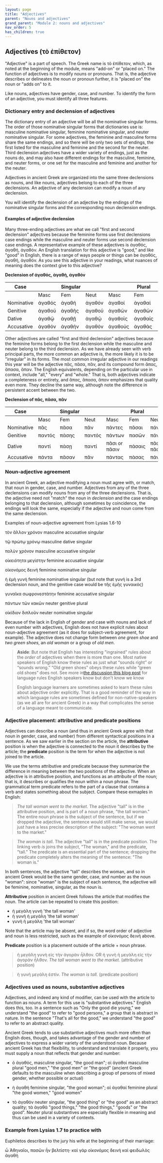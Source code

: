 ```yaml
---
layout: page
title: "Adjectives"
parent: "Nouns and adjectives"
grand_parent: "Module 2: nouns and adjectives"
nav_order: 5
has_children: true
---
```


## Adjectives (τὸ ἐπίθετον)

"Adjective" is a part of speech. The Greek name is τὸ ἐπίθετον, which, as noted at the beginning of the module, means "add-on" or "placed on." The function of adjectives is to modify nouns or pronouns. That is, the adjective describes or delineates the noun or pronoun further, it is "placed on" the noun or "adds on" to it. 

Like nouns, adjectives have gender, case, and number. To identify the form of an adjective, you must identify all three features.

### Dictionary entry and declension of adjectives

The dictionary entry of an adjective will be all the nominative singular forms. The order of those nominative singular forms that dictionaries use is: masculine nominative singular, feminine nominative singular, and neuter nominative singular. For some adjectives, the feminine and masculine forms share the same endings, and so there will be only two sets of endings, the first listed for the masculine and feminine and the second for the neuter. Third declension adjectives have a wider variety of endings, just as the nouns do, and may also have different endings for the masculine, feminine, and neuter forms, or one set for the masculine and feminine and another for the neuter. 

Adjectives in ancient Greek are organized into the same three declensions as nouns, and like nouns, adjectives belong to each of the three declensions. An adjective of any declension can modify a noun of any declension.

You will identify the declension of an adjective by the endings of the nominative singular forms and the corresponding noun declension endings.

#### Examples of adjective declension

Many three-ending adjectives are what we call "first and second declension" adjectives because the feminine forms use first declensions case endings while the masculine and neuter forms use second declension case endings. A representative example of these adjectives is ἀγαθός, ἀγαθή, ἀγαθόν. An English translation for this adjective is "good," and like "good" in English, there is a range of ways people or things can be ἀγαθός, ἀγαθή, ἀγαθόν. As you see this adjective in your readings, what nuances of meaning does the context give to this adjective?  

**Declension of ἀγαθός, ἀγαθή, ἀγαθόν**

| Case  |    | Singular|    |     | Plural  |     |
| --- | --- | --- | --- | --- | --- | --- |
|    | Masc | Fem | Neut | Masc | Fem | Neut |
| Nominative | ἀγαθός | ἀγαθή | ἀγαθόν | ἀγαθοί  | ἀγαθαί  | ἀγαθά  |
| Genitive | ἀγαθοῦ  | ἀγαθῆς  | ἀγαθοῦ | ἀγαθῶν  | ἀγαθῶν | ἀγαθῶν |
| Dative | ἀγαθῷ  | ἀγαθῇ | ἀγαθῷ | ἀγαθοῖς | ἀγαθαῖς  | ἀγαθοῖς |
| Accusative | ἀγαθόν | ἀγαθήν | ἀγαθόν | ἀγαθούς  | ἀγαθάς  | ἀγαθά  |

Other adjectives are called "first and third declension" adjectives because the feminine forms belong to the first declension while the masculine and neuter belong to the third declension. As we have already seen with verb principal parts, the more common an adjective is, the more likely it is to be "irregular" in its forms. The most common irregular adjective in our readings this year will be the adjective πᾶς, πᾶσα, πᾶν, and its compound form ἅπας, ἅπασα, ἅπαν. The English equivalents, depending on the particular use in context, include "all," "every" and "whole." That is, both adjectives indicate a completeness or entirety, and ἅπας, ἅπασα, ἅπαν emphasizes that quality even more. They decline the same way, although note the difference in persistent accent between the two.

**Declension of πᾶς, πᾶσα, πᾶν**

| Case  |    | Singular|    |     | Plural  |     |
| --- | --- | --- | --- | --- | --- | --- |
|    | Masc | Fem | Neut | Masc | Fem | Neut |
| Nominative | πᾶς  | πᾶσα  | πᾶν | πάντες  | πᾶσαι   | πάντα   |
| Genitive | παντός  | πάσης   | παντός  | πάντων   | πασῶν  | πάντων  |
| Dative | παντί  | πάσῃ | παντί | πᾶσι or πᾶσιν | πάσαις  | πᾶσι or πᾶσιν |
| Accusative | πάντα | πᾶσαν | πᾶν  | πάντας   | πάσας   | πάντα   |


### Noun-adjective agreement

In ancient Greek, an adjective modifying a noun must agree with, or match, that noun in gender, case, and number. Adjectives from any of the three declensions can modify nouns from any of the three declensions. That is, the adjective need not "match" the noun in _declension_ and the case endings belonging to that declension, although sometimes by coincidence, the endings will look the same, especially if the adjective and noun come from the same declension. 

Examples of noun-adjective agreement from Lysias 1.6-10

τὸν ἄλλον χρόνον masculine accusative singular

τῷ πρώτῳ χρόνῳ masculine dative singular

πολὺν χρόνον masculine accusative singular

οἰκειότητα μεγίστην feminine accusative singular

οἰκονόμος δεινή feminine nominative singular

ἡ ἐμὴ γυνή feminine nominative singular (but note that γυνή is a 3rd declension noun, and the genitive case would be τῆς ἐμῆς γυναικός)

γυναῖκα σωφρονεστάτην feminine accusative singular

πάντων τῶν κακῶν neuter genitive plural

οἰκίδιον διπλοῦν neuter nominative singular


Because of the lack in English of gender and case with nouns and lack of even number with adjectives, English does not have explicit rules about noun-adjective agreement (as it does for subject-verb agreement, for example). The adjective does not change form between *one green shoe* and *two green shoes*, an *old woman* or a group of *old men*. 

> **Aside**: But note that English has interesting "ingrained" rules about the *order* of adjectives when there is more than one. Most native speakers of English know these rules as just what “sounds right” or “sounds wrong.”  “Old green shoes” obeys these rules while “green old shoes” does not. See more in[the discussion this blog post](https://www.bbc.com/culture/article/20160908-the-language-rules-we-know-but-dont-know-we-know) for language rules English speakers know but don't know we know
>
> English language learners are sometimes asked to learn these rules about adjective order explicitly. That is a good reminder of the way in which language rules are sometimes defined for non-native-speakers (as we all are for ancient Greek) in a way that complicates the sense of a language meant to communicate.

### Adjective placement: attributive and predicate positions

Adjectives can describe a noun (and thus in ancient Greek agree with that noun in gender, case, and number) from different syntactical positions in a sentence. As we saw earlier in the section on the article, the **attributive** position is when the adjective is connected to the noun it describes by the article; the **predicate** position is the term for when the adjective is not joined to the article.

We use the terms attributive and predicate because they summarize the difference in meaning between the two positions of the adjective.  When an adjective is in attributive position, and functions as an *attribuite* of the noun; that is, it describes or qualifies the noun within a noun phrase. The grammatical term predicate refers to the part of a clause that contains a verb and states something about the subject.  Compare these exmaples in English:

> *The tall woman went to the market*. The adjective "tall" is in the attributive position, and is part of a noun phrase, "the tall woman." The entire noun phrase is the subject of the sentence, but if we dropped the adjective, the sentence would still make sense, we would just have a less precise description of the subject: "The woman went to the market."

> *The woman is tall*. The adjective "tall" is in the predicate position. The linking verb *is* joins the subject, "The woman," and the predicate, "tall."  The predicate is an essential part of the sentence;  dropping the predicate completely alters the meaning of the sentence: "The woman is."  

In both sentences, the adjective "tall" describes the woman, and so in ancient Greek would be the same gender, case, and number as the noun "woman": since "woman" is the subject of each sentence, the adjective will be feminine, nominative, singular, as the noun is.

**Attributive** position in ancient Greek follows the article that modifies the noun. The article can be repeated to create this position:

- ἡ μεγάλη γυνή  'the tall woman'
- ἡ γυνὴ ἡ μεγάλη  'the tall woman'
- γυνὴ ἡ μεγάλη 'the tall woman'

Note that the article may be absent, and if so, the word order of adjective and noun is less restricted, such as the example of οἰκονόμος δεινή above. 

**Predicate** position is a placement outside of the article + noun phrase.

> ἡ μεγάλη γυνὴ εἰς τὴν ἀγορὰν ἦλθον. OR ἡ γυνὴ ἡ μεγάλη εἰς τὴν ἀγορὰν ἦλθον. _The tall woman went to the market._ (attributive position)

> ἡ γυνὴ μεγάλη ἐστίν. _The woman is tall._ (predicate position)


### Adjectives used as nouns, substantive adjectives

Adjectives, and indeed any kind of modifier, can be used with the article to function as nouns. A term for this use is "substantive adjectives." English does this, too. In a sentence such as "Only the good die young," we understand "the good" to refer to "good persons," a group that is abstract in nature. In the sentence "That's all for the good," we understand "the good" to refer to an abstract quality.

Ancient Greek tends to use substantive adjectives much more often than English does, though, and takes advantage of the gender and number of adjectives to express a wider variety of the understood noun. Because ancient Greek has that flexibility, to understand and translate it properly, you must supply a noun that reflects that gender and number:

- ὁ ἀγαθός, masculine singular, "the good man"; οἱ ἀγαθοί masculine plural "good men," "the good men" or "the good" (ancient Greek defaults to the masculine when describing a group of persons of mixed gender, whether possible or actual)

- ἡ ἀγαθή feminine singular, "the good woman"; αἱ ἀγαθαί feminine plural "the good women," "good women"

- τὸ ἀγαθόν neuter singular, "the good thing" or "the good" as an abstract quality; τὰ ἀγαθά "good things," "the good things," "goods" or "the good". Neuter plural substantives are especially flexible in meaning and thus can be used in a variety of contexts.

### Example from Lysias 1.7 to practice with

Euphiletos describes to the jury his wife at the beginning of their marriage:

ὦ Ἀθηναῖοι, πασῶν ἦν βελτίστη· καὶ γὰρ οἰκονόμος δεινὴ καὶ φειδωλὸς ἀγαθὴ

